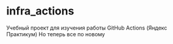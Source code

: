 # infra_actions
Учебный проект для изучения работы GitHub Actions (Яндекс Практикум)
Но теперь все по новому